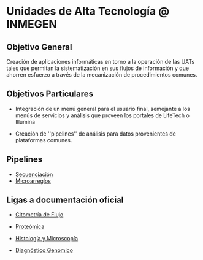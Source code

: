 # Unidades de Alta Tecnología @ INMEGEN


## Objetivo General

Creación de aplicaciones informáticas en torno a la operación de las
UATs tales que permitan la sistematización en sus flujos de
información y que ahorren esfuerzo a través de la mecanización de
procedimientos comunes.

## Objetivos Particulares

- Integración de un menú general para el usuario final, semejante a
  los menús de servicios y análisis que proveen los portales de
  LifeTech o Illumina
  
- Creación de ''pipelines'' de análisis para datos provenientes de 
  plataformas comunes.


## Pipelines
- [Secuenciación](USEC.md)
- [Microarreglos](UMI.md)

## Ligas a documentación oficial

- [Citometría de Flujo](http://serviciosengenomica.inmegen.gob.mx/ucif.html)

- [Proteómica](http://serviciosengenomica.inmegen.gob.mx/upro.html)

- [Histología y Microscopía](http://serviciosengenomica.inmegen.gob.mx/lhim.html)

- [Diagnóstico Genómico](http://serviciosengenomica.inmegen.gob.mx/ldg.html)

